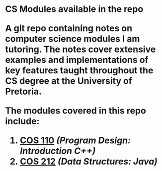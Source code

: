 <h1> CS Modules available in the repo

A git repo containing notes on computer science modules I am tutoring. The notes 
cover extensive examples and implementations of key features taught throughout 
the CS degree at the University of Pretoria. 

The modules covered in this repo include:
1.  [COS 110](https://gitlab.com/Paul_Wood_96/tutoring/tree/master/COS110) *(Program Design: Introduction C++)*
2.  [COS 212](https://gitlab.com/Paul_Wood_96/tutoring/-/tree/master/COS212) *(Data Structures: Java)*



